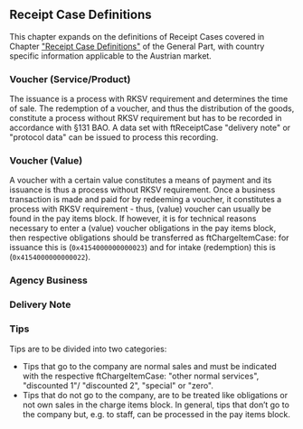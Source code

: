 ## Receipt Case Definitions

This chapter expands on the definitions of Receipt Cases covered in Chapter ["Receipt Case Definitions"](../../general/receipt-case-definitions/receipt-case-definitions.md) of the General Part, with country specific information applicable to the Austrian market.

### Voucher (Service/Product)

The issuance is a process with RKSV requirement and determines the time of sale. The redemption of a voucher, and thus the distribution of the goods, constitute a process without RKSV requirement but has to be recorded in accordance with §131 BAO. A data set with ftReceiptCase "delivery note" or "protocol data" can be issued to process this recording.

### Voucher (Value)

A voucher with a certain value constitutes a means of payment and its issuance is thus a process without RKSV requirement. Once a business transaction is made and paid for by redeeming a voucher, it constitutes a process with RKSV requirement - thus, (value) voucher can usually be found in the pay items block. If however, it is for technical reasons necessary to enter a (value) voucher obligations in the pay items block, then respective obligations should be transferred as ftChargeItemCase: for issuance this is (`0x4154000000000023`) and for intake (redemption) this is (`0x4154000000000022`).

### Agency Business

### Delivery Note

### Tips

Tips are to be divided into two categories:

  - Tips that go to the company are normal sales and must be indicated with the respective ftChargeItemCase: "other normal services", "discounted 1"/ "discounted 2", "special" or "zero".
  - Tips that do not go to the company, are to be treated like obligations or not own sales in the charge items block. In general, tips that don’t go to the company but, e.g. to staff, can be processed in the pay items block.
